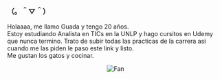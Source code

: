 ### （。＾▽＾）

Holaaaa, me llamo Guada y tengo 20 años. <br>
Estoy estudiando Analista en TICs en la UNLP y hago cursitos en Udemy que nunca termino. Trato de subir todas las practicas de la carrera asi cuando me las piden le paso este link y listo. <br>
Me gustan los gatos y cocinar. 
<div align="center">
<img src="https://static.247tickets.com/o_1e8obkma0ufq618mdvo77139ln.gif" alt="Fan" align="center">
</div>

<!--
**guadaevequoz/guadaevequoz** is a ✨ _special_ ✨ repository because its `README.md` (this file) appears on your GitHub profile.

Here are some ideas to get you started:

- 🔭 I’m currently working on ...
- 🌱 I’m currently learning ...
- 👯 I’m looking to collaborate on ...
- 🤔 I’m looking for help with ...
- 💬 Ask me about ...
- 📫 How to reach me: ...
- 😄 Pronouns: ...
- ⚡ Fun fact: ...
-->
